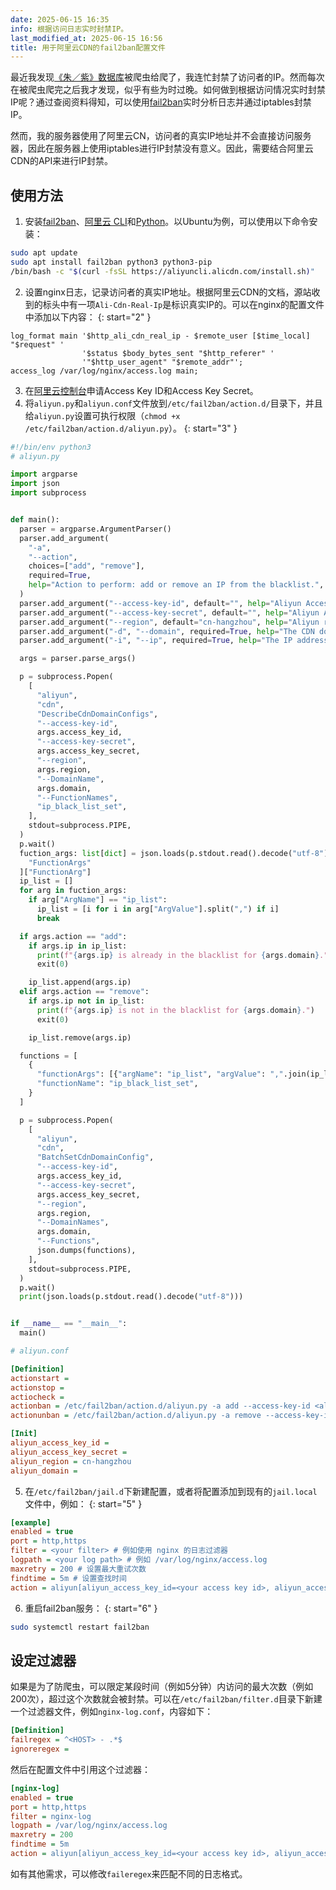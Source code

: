 ```yaml
---
date: 2025-06-15 16:35
info: 根据访问日志实时封禁IP。
last_modified_at: 2025-06-15 16:56
title: 用于阿里云CDN的fail2ban配置文件
---
```

最近我发现[《朱／紫》数据库](https://sv.xzonn.top/)被爬虫给爬了，我连忙封禁了访问者的IP。然而每次在被爬虫爬完之后我才发现，似乎有些为时过晚。如何做到根据访问情况实时封禁IP呢？通过查阅资料得知，可以使用[fail2ban](https://github.com/fail2ban/fail2ban)实时分析日志并通过iptables封禁IP。

然而，我的服务器使用了阿里云CN，访问者的真实IP地址并不会直接访问服务器，因此在服务器上使用iptables进行IP封禁没有意义。因此，需要结合阿里云CDN的API来进行IP封禁。

## 使用方法

1. 安装[fail2ban](https://github.com/fail2ban/fail2ban)、[阿里云 CLI](https://help.aliyun.com/zh/cli/install-cli-on-linux)和[Python](https://www.python.org/downloads/)。以Ubuntu为例，可以使用以下命令安装：

``` bash
sudo apt update
sudo apt install fail2ban python3 python3-pip
/bin/bash -c "$(curl -fsSL https://aliyuncli.alicdn.com/install.sh)"
```

2. 设置nginx日志，记录访问者的真实IP地址。根据阿里云CDN的文档，源站收到的标头中有一项`Ali-Cdn-Real-Ip`是标识真实IP的。可以在nginx的配置文件中添加以下内容：
{: start="2" }

``` nginx
log_format main '$http_ali_cdn_real_ip - $remote_user [$time_local] "$request" '
                '$status $body_bytes_sent "$http_referer" '
                '"$http_user_agent" "$remote_addr"';
access_log /var/log/nginx/access.log main;
```

3. 在[阿里云控制台](https://ram.console.aliyun.com/)申请Access Key ID和Access Key Secret。
4. 将`aliyun.py`和`aliyun.conf`文件放到`/etc/fail2ban/action.d/`目录下，并且给`aliyun.py`设置可执行权限（`chmod +x /etc/fail2ban/action.d/aliyun.py`）。
{: start="3" }

``` python
#!/bin/env python3
# aliyun.py

import argparse
import json
import subprocess


def main():
  parser = argparse.ArgumentParser()
  parser.add_argument(
    "-a",
    "--action",
    choices=["add", "remove"],
    required=True,
    help="Action to perform: add or remove an IP from the blacklist.",
  )
  parser.add_argument("--access-key-id", default="", help="Aliyun Access Key ID.")
  parser.add_argument("--access-key-secret", default="", help="Aliyun Access Key Secret.")
  parser.add_argument("--region", default="cn-hangzhou", help="Aliyun region ID, default is cn-hangzhou.")
  parser.add_argument("-d", "--domain", required=True, help="The CDN domain to modify.")
  parser.add_argument("-i", "--ip", required=True, help="The IP address to add or remove from the blacklist.")

  args = parser.parse_args()

  p = subprocess.Popen(
    [
      "aliyun",
      "cdn",
      "DescribeCdnDomainConfigs",
      "--access-key-id",
      args.access_key_id,
      "--access-key-secret",
      args.access_key_secret,
      "--region",
      args.region,
      "--DomainName",
      args.domain,
      "--FunctionNames",
      "ip_black_list_set",
    ],
    stdout=subprocess.PIPE,
  )
  p.wait()
  fuction_args: list[dict] = json.loads(p.stdout.read().decode("utf-8"))["DomainConfigs"]["DomainConfig"][0][
    "FunctionArgs"
  ]["FunctionArg"]
  ip_list = []
  for arg in fuction_args:
    if arg["ArgName"] == "ip_list":
      ip_list = [i for i in arg["ArgValue"].split(",") if i]
      break

  if args.action == "add":
    if args.ip in ip_list:
      print(f"{args.ip} is already in the blacklist for {args.domain}.")
      exit(0)

    ip_list.append(args.ip)
  elif args.action == "remove":
    if args.ip not in ip_list:
      print(f"{args.ip} is not in the blacklist for {args.domain}.")
      exit(0)

    ip_list.remove(args.ip)

  functions = [
    {
      "functionArgs": [{"argName": "ip_list", "argValue": ",".join(ip_list)}],
      "functionName": "ip_black_list_set",
    }
  ]

  p = subprocess.Popen(
    [
      "aliyun",
      "cdn",
      "BatchSetCdnDomainConfig",
      "--access-key-id",
      args.access_key_id,
      "--access-key-secret",
      args.access_key_secret,
      "--region",
      args.region,
      "--DomainNames",
      args.domain,
      "--Functions",
      json.dumps(functions),
    ],
    stdout=subprocess.PIPE,
  )
  p.wait()
  print(json.loads(p.stdout.read().decode("utf-8")))


if __name__ == "__main__":
  main()

```

``` ini
# aliyun.conf

[Definition]
actionstart =
actionstop =
actiocheck =
actionban = /etc/fail2ban/action.d/aliyun.py -a add --access-key-id <aliyun_access_key_id> --access-key-secret <aliyun_access_key_secret> --region <aliyun_region> -d <aliyun_domain> -i <ip>
actionunban = /etc/fail2ban/action.d/aliyun.py -a remove --access-key-id <aliyun_access_key_id> --access-key-secret <aliyun_access_key_secret> --region <aliyun_region> -d <aliyun_domain> -i <ip>

[Init]
aliyun_access_key_id =
aliyun_access_key_secret =
aliyun_region = cn-hangzhou
aliyun_domain =
```

5. 在`/etc/fail2ban/jail.d`下新建配置，或者将配置添加到现有的`jail.local`文件中，例如：
{: start="5" }

``` ini
[example]
enabled = true
port = http,https
filter = <your filter> # 例如使用 nginx 的日志过滤器
logpath = <your log path> # 例如 /var/log/nginx/access.log
maxretry = 200 # 设置最大重试次数
findtime = 5m # 设置查找时间
action = aliyun[aliyun_access_key_id=<your access key id>, aliyun_access_key_secret=<your access key secret>, aliyun_region=<your region>, aliyun_domain=<your domain>]
```

6. 重启fail2ban服务：
{: start="6" }

```bash
sudo systemctl restart fail2ban
```

## 设定过滤器

如果是为了防爬虫，可以限定某段时间（例如5分钟）内访问的最大次数（例如200次），超过这个次数就会被封禁。可以在`/etc/fail2ban/filter.d`目录下新建一个过滤器文件，例如`nginx-log.conf`，内容如下：

``` ini
[Definition]
failregex = ^<HOST> - .*$
ignoreregex =
```

然后在配置文件中引用这个过滤器：

``` ini
[nginx-log]
enabled = true
port = http,https
filter = nginx-log
logpath = /var/log/nginx/access.log
maxretry = 200
findtime = 5m
action = aliyun[aliyun_access_key_id=<your access key id>, aliyun_access_key_secret=<your access key secret>, aliyun_region=<your region>, aliyun_domain=<your domain>]
```

如有其他需求，可以修改`faileregex`来匹配不同的日志格式。
